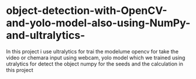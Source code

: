 # object-detection-with-OpenCV-and-yolo-model-also-using-NumPy-and-ultralytics-
In this project i use ultralytics  for trai the modelume 
opencv for take the video or chemara input using webcam, 
yolo model which we trained using utralytics for detect the object
numpy for the seeds and the calculation in this project
